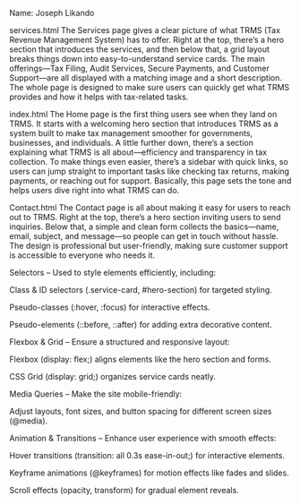 Name: Joseph Likando

services.html
The Services page gives a clear picture of what TRMS (Tax Revenue Management System) has to offer. Right at the top, there’s a hero section that introduces the services, and then below that, a grid layout breaks things down into easy-to-understand service cards. The main offerings—Tax Filing, Audit Services, Secure Payments, and Customer Support—are all displayed with a matching image and a short description. The whole page is designed to make sure users can quickly get what TRMS provides and how it helps with tax-related tasks.

index.html
The Home page is the first thing users see when they land on TRMS. It starts with a welcoming hero section that introduces TRMS as a system built to make tax management smoother for governments, businesses, and individuals. A little further down, there’s a section explaining what TRMS is all about—efficiency and transparency in tax collection. To make things even easier, there’s a sidebar with quick links, so users can jump straight to important tasks like checking tax returns, making payments, or reaching out for support. Basically, this page sets the tone and helps users dive right into what TRMS can do.

Contact.html
The Contact page is all about making it easy for users to reach out to TRMS. Right at the top, there’s a hero section inviting users to send inquiries. Below that, a simple and clean form collects the basics—name, email, subject, and message—so people can get in touch without hassle. The design is professional but user-friendly, making sure customer support is accessible to everyone who needs it.


Selectors – Used to style elements efficiently, including:

Class & ID selectors (.service-card, #hero-section) for targeted styling.

Pseudo-classes (:hover, :focus) for interactive effects.

Pseudo-elements (::before, ::after) for adding extra decorative content.

Flexbox & Grid – Ensure a structured and responsive layout:

Flexbox (display: flex;) aligns elements like the hero section and forms.

CSS Grid (display: grid;) organizes service cards neatly.

Media Queries – Make the site mobile-friendly:

Adjust layouts, font sizes, and button spacing for different screen sizes (@media).

Animation & Transitions – Enhance user experience with smooth effects:

Hover transitions (transition: all 0.3s ease-in-out;) for interactive elements.

Keyframe animations (@keyframes) for motion effects like fades and slides.

Scroll effects (opacity, transform) for gradual element reveals.



